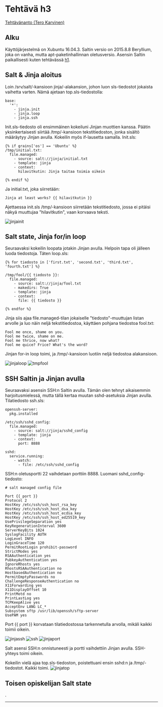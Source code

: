 # Tehtävä h3
[Tehtävänanto (Tero Karvinen)](http://terokarvinen.com/2018/aikataulu-%E2%80%93-palvelinten-hallinta-ict4tn022-4-ti-5-ke-5-loppukevat-2018-5p#h3)

## Alku

Käyttöjärjestelmä on Xubuntu 16.04.3. Saltin versio on 2015.8.8 Beryllium, joka on vanha, mutta apt-paketinhallinnan oletusversio. Asensin Saltin paikallisesti kuten tehtävässä [h1](https://github.com/Oliver-Siren/palvelinten-hallinta-ict4tn022-4/blob/master/assignments/h1.md).

## Salt & Jinja aloitus

Loin /srv/salt/-kansioon jinja/-alakansion, johon luon sls-tiedostot jokaista vaihetta varten. Nämä ajetaan top.sls-tiedostolla:

```
base:
  '*':
    - jinja.init
    - jinja.loop
    - jinja.ssh
```

Init.sls-tiedosto oli ensimmäinen kokeiluni Jinjan muottien kanssa. Päätin yksinkertaisesti siirtää /tmp/-kansioon tekstitiedoston, jonka sisältö määräytyy Jinjan avulla. Kokeilin myös if-lausetta samalla. Init.sls:

```
{% if grains['os'] == 'Ubuntu' %}
/tmp/initial.txt:
  file.managed:
    - source: salt://jinja/initial.txt
    - template: jinja
    - context: 
      hilavitkutin: Jinja taitaa toimia oikein

{% endif %}
```

Ja initial.txt, joka siirretään:

```
Jinja at least works? {{ hilavitkutin }}
```

Ajettaessa init.sls /tmp/-kansioon siirretään tekstitiedosto, jossa ei pitäisi näkyä muuttujaa "hilavitkutin", vaan korvaava teksti.

![jinjainit](https://github.com/Oliver-Siren/palvelinten-hallinta-ict4tn022-4/blob/master/images/jinjainit.png)

## Salt state, Jinja for/in loop

Seuraavaksi kokeilin loopata jotakin Jinjan avulla. Helpoin tapa oli jälleen luoda tiedostoja. Täten loop.sls:

```
{% for tiedosto in ['first.txt', 'second.txt', 'third.txt', 'fourth.txt'] %}

/tmp/fool/{{ tiedosto }}:
  file.managed:
    - source: salt://jinja/fool.txt
    - makedirs: True
    - template: jinja
    - context:
      file: {{ tiedosto }}

{% endfor %}
```

Jinja siis ajaa file.managed-tilan jokaiselle "tiedosto"-muuttujan listan arvolle ja luo näin neljä tekstitiedostoa, käyttäen pohjana tiedostoa fool.txt:

```
Fool me once, shame on you.
Fool me twice, shame on me.
Fool me thrice, now what?
Fool me quice? Frice? What's the word?
```

Jinjan for-in loop toimi, ja /tmp/-kansioon luotiin neljä tiedostoa alakansioon.

![jinjaloop](https://github.com/Oliver-Siren/palvelinten-hallinta-ict4tn022-4/blob/master/images/jinjaloop.png) ![tmpfool](https://github.com/Oliver-Siren/palvelinten-hallinta-ict4tn022-4/blob/master/images/tmpfool.png)

## SSH Saltin ja Jinjan avulla

Seuraavaksi asensin SSH:n Saltin avulla. Tämän olen tehnyt aikaisemmin harjoitusmielessä, mutta tällä kertaa muutan sshd-asetuksia Jinjan avulla. Tilatiedosto ssh.sls:

```
openssh-server:
  pkg.installed

/etc/ssh/sshd_config:
  file.managed:
    - source: salt://jinja/sshd_config
    - template: jinja
    - context:
      port: 8888

sshd:
  service.running:
    - watch:
      - file: /etc/ssh/sshd_config

```
SSH:n oletusportti 22 vaihdetaan porttiin 8888. Luomani sshd_config-tiedosto:

```
# salt managed config file

Port {{ port }}
Protocol 2
HostKey /etc/ssh/ssh_host_rsa_key
HostKey /etc/ssh/ssh_host_dsa_key
HostKey /etc/ssh/ssh_host_ecdsa_key
HostKey /etc/ssh/ssh_host_ed25519_key
UsePrivilegeSeparation yes
KeyRegenerationInterval 3600
ServerKeyBits 1024
SyslogFacility AUTH
LogLevel INFO
LoginGraceTime 120
PermitRootLogin prohibit-password
StrictModes yes
RSAAuthentication yes
PubkeyAuthentication yes
IgnoreRhosts yes
RhostsRSAAuthentication no
HostbasedAuthentication no
PermitEmptyPasswords no
ChallengeResponseAuthentication no
X11Forwarding yes
X11DisplayOffset 10
PrintMotd no
PrintLastLog yes
TCPKeepAlive yes
AcceptEnv LANG LC_*
Subsystem sftp /usr/lib/openssh/sftp-server
UsePAM yes
```
Port {{ port }} korvataan tilatiedostossa tarkennetulla arvolla, mikäli kaikki toimii oikein.

![jinjassh](https://github.com/Oliver-Siren/palvelinten-hallinta-ict4tn022-4/blob/master/images/jinjassh.png) ![ssh](https://github.com/Oliver-Siren/palvelinten-hallinta-ict4tn022-4/blob/master/images/ssh.png) ![jinjaport](https://github.com/Oliver-Siren/palvelinten-hallinta-ict4tn022-4/blob/master/images/jinjaport.png)

Salt asensi SSH:n onnistuneesti ja portti vaihdettiin Jinjan avulla. SSH-yhteys toimi oikein.

Kokeilin vielä ajaa top.sls-tiedoston, poistettuani ensin sshd:n ja /tmp/-tiedostot. Kaikki toimi. ![jinjatop](https://github.com/Oliver-Siren/palvelinten-hallinta-ict4tn022-4/blob/master/images/jinjatop.png)



## Toisen opiskelijan Salt state

.

---
